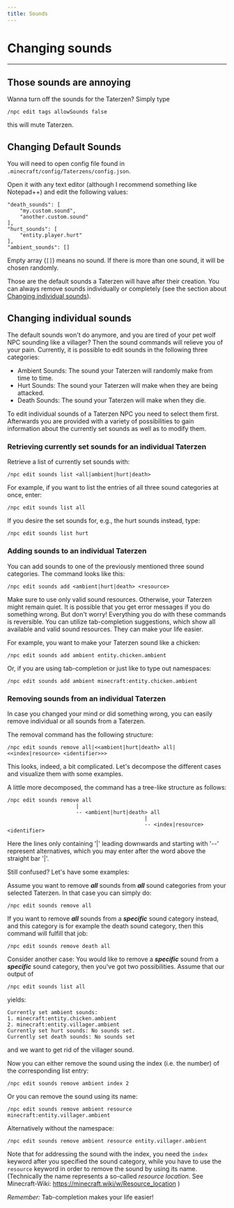 ```yaml
---
title: Sounds
---
```



# Changing sounds

---


## Those sounds are annoying

Wanna turn off the sounds for the Taterzen? Simply type

```
/npc edit tags allowSounds false
```

this will mute Taterzen.

## Changing Default Sounds

You will need to open config file found in
`.minecraft/config/Taterzens/config.json`.

Open it with any text editor (although I recommend something like Notepad++) and edit
the following values:

```
"death_sounds": [
    "my.custom.sound",
    "another.custom.sound"
],
"hurt_sounds": [
    "entity.player.hurt"
],
"ambient_sounds": []

```

Empty array (`[]`) means no sound. If there is more
than one sound, it will be chosen randomly.

Those are the default sounds a Taterzen will have after their creation. 
You can always remove sounds individually or completely (see the section 
about [Changing individual sounds](#changing-individual-sounds)).

## Changing individual sounds

The default sounds won't do anymore, and you are tired of your pet wolf NPC sounding like a villager?
Then the sound commands will relieve you of your pain. Currently, it is possible to edit sounds in the following three 
categories:
- Ambient Sounds: The sound your Taterzen will randomly make from time to time.
- Hurt Sounds: The sound your Taterzen will make when they are being attacked.
- Death Sounds: The sound your Taterzen will make when they die. 

To edit individual sounds of a Taterzen NPC you need to select them first. Afterwards you are provided with a variety of 
possibilities to gain information about the currently set sounds as well as to modify them.

### Retrieving currently set sounds for an individual Taterzen

Retrieve a list of currently set sounds with:

`/npc edit sounds list <all|ambient|hurt|death>`

For example, if you want to list the entries of all three sound categories at once, enter:

`/npc edit sounds list all`

If you desire the set sounds for, e.g., the hurt sounds instead, type:

`/npc edit sounds list hurt`

### Adding sounds to an individual Taterzen

You can add sounds to one of the previously mentioned three sound categories. The command looks like this:

`/npc edit sounds add <ambient|hurt|death> <resource>`

Make sure to use only valid sound resources. Otherwise, your Taterzen might remain quiet. It is possible that you get 
error messages if you do something wrong. But don't worry! Everything you do with these commands is reversible. 
You can utilize tab-completion suggestions, which show all available and valid sound resources. They can make your life 
easier.

For example, you want to make your Taterzen sound like a chicken:

`/npc edit sounds add ambient entity.chicken.ambient`

Or, if you are using tab-completion or just like to type out namespaces:

`/npc edit sounds add ambient minecraft:entity.chicken.ambient`


### Removing sounds from an individual Taterzen

In case you changed your mind or did something wrong, you can easily remove individual or all sounds from a Taterzen.

The removal command has the following structure:

`/npc edit sounds remove all|<<ambient|hurt|death> all|<<index|resource> <identifier>>>`

This looks, indeed, a bit complicated. Let's decompose the different cases and visualize them with some examples.

A little more decomposed, the command has a tree-like structure as follows:

```
/npc edit sounds remove all
                      |
                      -- <ambient|hurt|death> all
                                            |
                                            -- <index|resource> <identifier>
```

Here the lines only containing '|' leading downwards and starting with '--' represent alternatives, which you may enter 
after the word above the straight bar '|'.

Still confused? Let's have some examples:

Assume you want to remove __*all*__ sounds from __*all*__ sound categories from your selected Taterzen. In that case 
you can simply do:

`/npc edit sounds remove all`

If you want to remove __*all*__ sounds from a __*specific*__ sound category instead, and this category is for example 
the death sound category, then this command will fulfill that job:

`/npc edit sounds remove death all`

Consider another case: You would like to remove a __*specific*__ sound from a __*specific*__ sound category, then 
you've got two possibilities. Assume that our output of

`/npc edit sounds list all`

yields:

```
Currently set ambient sounds:
1. minecraft:entity.chicken.ambient
2. minecraft:entity.villager.ambient
Currently set hurt sounds: No sounds set.
Currently set death sounds: No sounds set
```

and we want to get rid of the villager sound.

Now you can either remove the sound using the index (i.e. the number) of the corresponding list entry:
 
`/npc edit sounds remove ambient index 2`

Or you can remove the sound using its name:

`/npc edit sounds remove ambient resource minecraft:entity.villager.ambient`

Alternatively without the namespace:

`/npc edit sounds remove ambient resource entity.villager.ambient`

Note that for addressing the sound with the index, you need the `index` keyword after you specified the sound category, 
while you have to use the `resource` keyword in order to remove the sound by using its name. (Technically the name 
represents a so-called _resource location_. See Minecraft-Wiki: https://minecraft.wiki/w/Resource_location )

_Remember:_ Tab-completion makes your life easier!